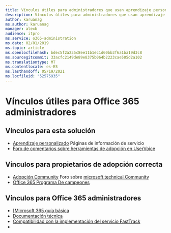 ```yaml
---
title: Vínculos útiles para administradores que usan aprendizaje personalizado para Office 365
description: Vínculos útiles para administradores que usan aprendizaje personalizado para Office 365
author: karuanag
ms.author: karuanag
manager: alexb
audience: itpro
ms.service: o365-administration
ms.date: 02/01/2019
ms.topic: article
ms.openlocfilehash: bdec5f2a235c8ee11b1ec1d60bb3f6a1ba19d3c8
ms.sourcegitcommit: 33acfc2149de89e8375b064b2223cae505d2a102
ms.translationtype: MT
ms.contentlocale: es-ES
ms.lasthandoff: 05/19/2021
ms.locfileid: "52575935"
---
```

# <a name="helpful-links-for-office-365-administrators"></a>Vínculos útiles para Office 365 administradores

## <a name="links-for-this-solution"></a>Vínculos para esta solución

- [Aprendizaje personalizado](/office365/customlearning) Páginas de información de servicio
- [Foro de comentarios sobre herramientas de adopción en UserVoice](https://aka.ms/AdoptionFeedback)

## <a name="links-for-adoption-success-owners"></a>Vínculos para propietarios de adopción correcta
- [Adopción Community](https://aka.ms/DriveAdoption) Foro sobre [microsoft technical Community](https://aka.ms/DriveAdoption)
- [Office 365 Programa De campeones](https://aka.ms/O365Champions)

## <a name="links-for-office-365-administrators"></a>Vínculos para Office 365 administradores
- [[Microsoft 365 guía básica](https://aka.ms/M365Roadmap)
- [Documentación técnica](https://docs.microsoft.com)
- [Compatibilidad con la implementación del servicio FastTrack](https://www.microsoft.com/fasttrack)
-
